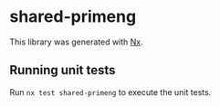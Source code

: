 # shared-primeng

This library was generated with [Nx](https://nx.dev).

## Running unit tests

Run `nx test shared-primeng` to execute the unit tests.
